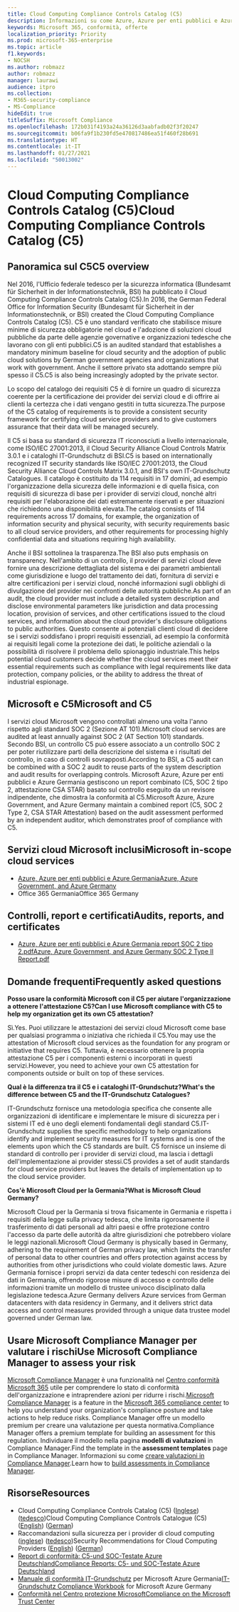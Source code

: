 ```yaml
---
title: Cloud Computing Compliance Controls Catalog (C5)
description: Informazioni su come Azure, Azure per enti pubblici e Azure Germania hanno dimostrato la propria conformità al Cloud Computing Compliance Controls Catalog (C5).
keywords: Microsoft 365, conformità, offerte
localization_priority: Priority
ms.prod: microsoft-365-enterprise
ms.topic: article
f1.keywords:
- NOCSH
ms.author: robmazz
author: robmazz
manager: laurawi
audience: itpro
ms.collection:
- M365-security-compliance
- MS-Compliance
hideEdit: true
titleSuffix: Microsoft Compliance
ms.openlocfilehash: 172b031f4193a24a36126d3aabfadb02f3f20247
ms.sourcegitcommit: b06fa9f1b230fd5e470817486ea51f460f28b691
ms.translationtype: HT
ms.contentlocale: it-IT
ms.lasthandoff: 01/27/2021
ms.locfileid: "50013002"
---
```

# <a name="cloud-computing-compliance-controls-catalog-c5"></a><span data-ttu-id="4d586-104">Cloud Computing Compliance Controls Catalog (C5)</span><span class="sxs-lookup"><span data-stu-id="4d586-104">Cloud Computing Compliance Controls Catalog (C5)</span></span>

## <a name="c5-overview"></a><span data-ttu-id="4d586-105">Panoramica sul C5</span><span class="sxs-lookup"><span data-stu-id="4d586-105">C5 overview</span></span>

<span data-ttu-id="4d586-106">Nel 2016, l'Ufficio federale tedesco per la sicurezza informatica (Bundesamt für Sicherheit in der Informationstechnik, BSI) ha pubblicato il Cloud Computing Compliance Controls Catalog (C5).</span><span class="sxs-lookup"><span data-stu-id="4d586-106">In 2016, the German Federal Office for Information Security (Bundesamt für Sicherheit in der Informationstechnik, or BSI) created the Cloud Computing Compliance Controls Catalog (C5).</span></span> <span data-ttu-id="4d586-107">C5 è uno standard verificato che stabilisce misure minime di sicurezza obbligatorie nel cloud e l'adozione di soluzioni cloud pubbliche da parte delle agenzie governative e organizzazioni tedesche che lavorano con gli enti pubblici.</span><span class="sxs-lookup"><span data-stu-id="4d586-107">C5 is an audited standard that establishes a mandatory minimum baseline for cloud security and the adoption of public cloud solutions by German government agencies and organizations that work with government.</span></span> <span data-ttu-id="4d586-108">Anche il settore privato sta adottando sempre più spesso il C5.</span><span class="sxs-lookup"><span data-stu-id="4d586-108">C5 is also being increasingly adopted by the private sector.</span></span>

<span data-ttu-id="4d586-109">Lo scopo del catalogo dei requisiti C5 è di fornire un quadro di sicurezza coerente per la certificazione dei provider dei servizi cloud e di offrire ai clienti la certezza che i dati vengano gestiti in tutta sicurezza.</span><span class="sxs-lookup"><span data-stu-id="4d586-109">The purpose of the C5 catalog of requirements is to provide a consistent security framework for certifying cloud service providers and to give customers assurance that their data will be managed securely.</span></span>

<span data-ttu-id="4d586-110">Il C5 si basa su standard di sicurezza IT riconosciuti a livello internazionale, come ISO/IEC 27001:2013, il Cloud Security Alliance Cloud Controls Matrix 3.0.1 e i cataloghi IT-Grundschutz di BSI.</span><span class="sxs-lookup"><span data-stu-id="4d586-110">C5 is based on internationally recognized IT security standards like ISO/IEC 27001:2013, the Cloud Security Alliance Cloud Controls Matrix 3.0.1, and BSI's own IT-Grundschutz Catalogues.</span></span> <span data-ttu-id="4d586-111">Il catalogo è costituito da 114 requisiti in 17 domini, ad esempio l'organizzazione della sicurezza delle informazioni e di quella fisica, con requisiti di sicurezza di base per i provider di servizi cloud, nonché altri requisiti per l'elaborazione dei dati estremamente riservati e per situazioni che richiedono una disponibilità elevata.</span><span class="sxs-lookup"><span data-stu-id="4d586-111">The catalog consists of 114 requirements across 17 domains, for example, the organization of information security and physical security, with security requirements basic to all cloud service providers, and other requirements for processing highly confidential data and situations requiring high availability.</span></span>

<span data-ttu-id="4d586-112">Anche il BSI sottolinea la trasparenza.</span><span class="sxs-lookup"><span data-stu-id="4d586-112">The BSI also puts emphasis on transparency.</span></span> <span data-ttu-id="4d586-113">Nell'ambito di un controllo, il provider di servizi cloud deve fornire una descrizione dettagliata del sistema e dei parametri ambientali come giurisdizione e luogo del trattamento dei dati, fornitura di servizi e altre certificazioni per i servizi cloud, nonché informazioni sugli obblighi di divulgazione del provider nei confronti delle autorità pubbliche.</span><span class="sxs-lookup"><span data-stu-id="4d586-113">As part of an audit, the cloud provider must include a detailed system description and disclose environmental parameters like jurisdiction and data processing location, provision of services, and other certifications issued to the cloud services, and information about the cloud provider's disclosure obligations to public authorities.</span></span> <span data-ttu-id="4d586-114">Questo consente ai potenziali clienti cloud di decidere se i servizi soddisfano i propri requisiti essenziali, ad esempio la conformità ai requisiti legali come la protezione dei dati, le politiche aziendali o la possibilità di risolvere il problema dello spionaggio industriale.</span><span class="sxs-lookup"><span data-stu-id="4d586-114">This helps potential cloud customers decide whether the cloud services meet their essential requirements such as compliance with legal requirements like data protection, company policies, or the ability to address the threat of industrial espionage.</span></span>

## <a name="microsoft-and-c5"></a><span data-ttu-id="4d586-115">Microsoft e C5</span><span class="sxs-lookup"><span data-stu-id="4d586-115">Microsoft and C5</span></span>

<span data-ttu-id="4d586-116">I servizi cloud Microsoft vengono controllati almeno una volta l'anno rispetto agli standard SOC 2 (Sezione AT 101).</span><span class="sxs-lookup"><span data-stu-id="4d586-116">Microsoft cloud services are audited at least annually against SOC 2 (AT Section 101) standards.</span></span> <span data-ttu-id="4d586-117">Secondo BSI, un controllo C5 può essere associato a un controllo SOC 2 per poter riutilizzare parti della descrizione del sistema e i risultati del controllo, in caso di controlli sovrapposti.</span><span class="sxs-lookup"><span data-stu-id="4d586-117">According to BSI, a C5 audit can be combined with a SOC 2 audit to reuse parts of the system description and audit results for overlapping controls.</span></span> <span data-ttu-id="4d586-118">Microsoft Azure, Azure per enti pubblici e Azure Germania gestiscono un report combinato (C5, SOC 2 tipo 2, attestazione CSA STAR) basato sul controllo eseguito da un revisore indipendente, che dimostra la conformità al C5.</span><span class="sxs-lookup"><span data-stu-id="4d586-118">Microsoft Azure, Azure Government, and Azure Germany maintain a combined report (C5, SOC 2 Type 2, CSA STAR Attestation) based on the audit assessment performed by an independent auditor, which demonstrates proof of compliance with C5.</span></span>

## <a name="microsoft-in-scope-cloud-services"></a><span data-ttu-id="4d586-119">Servizi cloud Microsoft inclusi</span><span class="sxs-lookup"><span data-stu-id="4d586-119">Microsoft in-scope cloud services</span></span>

- [<span data-ttu-id="4d586-120">Azure, Azure per enti pubblici e Azure Germania</span><span class="sxs-lookup"><span data-stu-id="4d586-120">Azure, Azure Government, and Azure Germany</span></span>](https://go.microsoft.com/fwlink/p/?linkid=2051569)
- <span data-ttu-id="4d586-121">Office 365 Germania</span><span class="sxs-lookup"><span data-stu-id="4d586-121">Office 365 Germany</span></span>

## <a name="audits-reports-and-certificates"></a><span data-ttu-id="4d586-122">Controlli, report e certificati</span><span class="sxs-lookup"><span data-stu-id="4d586-122">Audits, reports, and certificates</span></span>

- [<span data-ttu-id="4d586-123">Azure, Azure per enti pubblici e Azure Germania report SOC 2 tipo 2.pdf</span><span class="sxs-lookup"><span data-stu-id="4d586-123">Azure, Azure Government, and Azure Germany SOC 2 Type II Report.pdf</span></span>](https://go.microsoft.com/fwlink/p/?linkid=2093520)

## <a name="frequently-asked-questions"></a><span data-ttu-id="4d586-124">Domande frequenti</span><span class="sxs-lookup"><span data-stu-id="4d586-124">Frequently asked questions</span></span>

<span data-ttu-id="4d586-125">**Posso usare la conformità Microsoft con il C5 per aiutare l'organizzazione a ottenere l'attestazione C5?**</span><span class="sxs-lookup"><span data-stu-id="4d586-125">**Can I use Microsoft compliance with C5 to help my organization get its own C5 attestation?**</span></span>

<span data-ttu-id="4d586-126">Sì.</span><span class="sxs-lookup"><span data-stu-id="4d586-126">Yes.</span></span> <span data-ttu-id="4d586-127">Puoi utilizzare le attestazioni dei servizi cloud Microsoft come base per qualsiasi programma o iniziativa che richieda il C5.</span><span class="sxs-lookup"><span data-stu-id="4d586-127">You may use the attestation of Microsoft cloud services as the foundation for any program or initiative that requires C5.</span></span> <span data-ttu-id="4d586-128">Tuttavia, è necessario ottenere la propria attestazione C5 per i componenti esterni o incorporati in questi servizi.</span><span class="sxs-lookup"><span data-stu-id="4d586-128">However, you need to achieve your own C5 attestation for components outside or built on top of these services.</span></span>

<span data-ttu-id="4d586-129">**Qual è la differenza tra il C5 e i cataloghi IT-Grundschutz?**</span><span class="sxs-lookup"><span data-stu-id="4d586-129">**What's the difference between C5 and the IT-Grundschutz Catalogues?**</span></span>

<span data-ttu-id="4d586-130">IT-Grundschutz fornisce una metodologia specifica che consente alle organizzazioni di identificare e implementare le misure di sicurezza per i sistemi IT ed è uno degli elementi fondamentali degli standard C5.</span><span class="sxs-lookup"><span data-stu-id="4d586-130">IT-Grundschutz supplies the specific methodology to help organizations identify and implement security measures for IT systems and is one of the elements upon which the C5 standards are built.</span></span> <span data-ttu-id="4d586-131">C5 fornisce un insieme di standard di controllo per i provider di servizi cloud, ma lascia i dettagli dell'implementazione ai provider stessi.</span><span class="sxs-lookup"><span data-stu-id="4d586-131">C5 provides a set of audit standards for cloud service providers but leaves the details of implementation up to the cloud service provider.</span></span>

<span data-ttu-id="4d586-132">**Cos'è Microsoft Cloud per la Germania?**</span><span class="sxs-lookup"><span data-stu-id="4d586-132">**What is Microsoft Cloud Germany?**</span></span>

<span data-ttu-id="4d586-133">Microsoft Cloud per la Germania si trova fisicamente in Germania e rispetta i requisiti della legge sulla privacy tedesca, che limita rigorosamente il trasferimento di dati personali ad altri paesi e offre protezione contro l'accesso da parte delle autorità da altre giurisdizioni che potrebbero violare le leggi nazionali.</span><span class="sxs-lookup"><span data-stu-id="4d586-133">Microsoft Cloud Germany is physically based in Germany, adhering to the requirement of German privacy law, which limits the transfer of personal data to other countries and offers protection against access by authorities from other jurisdictions who could violate domestic laws.</span></span> <span data-ttu-id="4d586-134">Azure Germania fornisce i propri servizi da data center tedeschi con residenza dei dati in Germania, offrendo rigorose misure di accesso e controllo delle informazioni tramite un modello di trustee univoco disciplinato dalla legislazione tedesca.</span><span class="sxs-lookup"><span data-stu-id="4d586-134">Azure Germany delivers Azure services from German datacenters with data residency in Germany, and it delivers strict data access and control measures provided through a unique data trustee model governed under German law.</span></span>

## <a name="use-microsoft-compliance-manager-to-assess-your-risk"></a><span data-ttu-id="4d586-135">Usare Microsoft Compliance Manager per valutare i rischi</span><span class="sxs-lookup"><span data-stu-id="4d586-135">Use Microsoft Compliance Manager to assess your risk</span></span>

<span data-ttu-id="4d586-136">[Microsoft Compliance Manager](https://docs.microsoft.com/microsoft-365/compliance/compliance-manager) è una funzionalità nel [Centro conformità Microsoft 365](https://docs.microsoft.com/microsoft-365/compliance/microsoft-365-compliance-center) utile per comprendere lo stato di conformità dell'organizzazione e intraprendere azioni per ridurre i rischi.</span><span class="sxs-lookup"><span data-stu-id="4d586-136">[Microsoft Compliance Manager](https://docs.microsoft.com/microsoft-365/compliance/compliance-manager) is a feature in the [Microsoft 365 compliance center](https://docs.microsoft.com/microsoft-365/compliance/microsoft-365-compliance-center) to help you understand your organization's compliance posture and take actions to help reduce risks.</span></span> <span data-ttu-id="4d586-137">Compliance Manager offre un modello premium per creare una valutazione per questa normativa.</span><span class="sxs-lookup"><span data-stu-id="4d586-137">Compliance Manager offers a premium template for building an assessment for this regulation.</span></span> <span data-ttu-id="4d586-138">Individuare il modello nella pagina **modelli di valutazioni** in Compliance Manager.</span><span class="sxs-lookup"><span data-stu-id="4d586-138">Find the template in the **assessment templates** page in Compliance Manager.</span></span> <span data-ttu-id="4d586-139">Informazioni su come [creare valutazioni in Compliance Manager](https://docs.microsoft.com/microsoft-365/compliance/compliance-manager-assessments).</span><span class="sxs-lookup"><span data-stu-id="4d586-139">Learn how to [build assessments in Compliance Manager](https://docs.microsoft.com/microsoft-365/compliance/compliance-manager-assessments).</span></span>

## <a name="resources"></a><span data-ttu-id="4d586-140">Risorse</span><span class="sxs-lookup"><span data-stu-id="4d586-140">Resources</span></span>

- <span data-ttu-id="4d586-141">Cloud Computing Compliance Controls Catalog (C5) ([Inglese](https://www.bsi.bund.de/EN/Topics/CloudComputing/Compliance_Criteria_Catalogue/Compliance_Criteria_Catalogue_node.html)) ([tedesco](https://www.bsi.bund.de/DE/Themen/DigitaleGesellschaft/CloudComputing/Kriterienkatalog/Kriterienkatalog_node.html))</span><span class="sxs-lookup"><span data-stu-id="4d586-141">Cloud Computing Compliance Controls Catalogue (C5) ([English](https://www.bsi.bund.de/EN/Topics/CloudComputing/Compliance_Criteria_Catalogue/Compliance_Criteria_Catalogue_node.html)) ([German](https://www.bsi.bund.de/DE/Themen/DigitaleGesellschaft/CloudComputing/Kriterienkatalog/Kriterienkatalog_node.html))</span></span>
- <span data-ttu-id="4d586-142">Raccomandazioni sulla sicurezza per i provider di cloud computing ([inglese](https://www.bsi.bund.de/EN/Topics/CloudComputing/Secure_use_of_cloud_services/Secure_use_cloud_services_node.html)) ([tedesco](https://www.bsi.bund.de/DE/Themen/DigitaleGesellschaft/CloudComputing/Sichere_Nutzung_Cloud/Sichere_Nutzung_Cloud_node.html))</span><span class="sxs-lookup"><span data-stu-id="4d586-142">Security Recommendations for Cloud Computing Providers ([English](https://www.bsi.bund.de/EN/Topics/CloudComputing/Secure_use_of_cloud_services/Secure_use_cloud_services_node.html)) ([German](https://www.bsi.bund.de/DE/Themen/DigitaleGesellschaft/CloudComputing/Sichere_Nutzung_Cloud/Sichere_Nutzung_Cloud_node.html))</span></span>
- [<span data-ttu-id="4d586-143">Report di conformità: C5-und SOC-Testate Azure Deutschland</span><span class="sxs-lookup"><span data-stu-id="4d586-143">Compliance Reports: C5- und SOC-Testate Azure Deutschland</span></span>](https://servicetrust.microsoft.com/ViewPage/MSComplianceGuide?command=Download&downloadType=Document&downloadId=df100ae1-baf9-4785-8a6d-864c0bc5c308&docTab=4ce99610-c9c0-11e7-8c2c-f908a777fa4d_SOC%20%2F%20SSAE%2016%20Reports)
- <span data-ttu-id="4d586-144">[Manuale di conformità IT-Grundschutz](https://gallery.technet.microsoft.com/Azure-Germany-IT-fca4afd7) per Microsoft Azure Germania</span><span class="sxs-lookup"><span data-stu-id="4d586-144">[IT-Grundschutz Compliance Workbook](https://gallery.technet.microsoft.com/Azure-Germany-IT-fca4afd7) for Microsoft Azure Germany</span></span>
- [<span data-ttu-id="4d586-145">Conformità nel Centro protezione Microsoft</span><span class="sxs-lookup"><span data-stu-id="4d586-145">Compliance on the Microsoft Trust Center</span></span>](https://www.microsoft.com/trust-center/compliance/compliance-overview)
